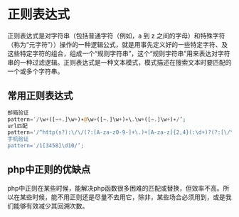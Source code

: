 # 正则表达式

正则表达式是对字符串（包括普通字符（例如，a 到 z 之间的字母）和特殊字符（称为“元字符”））操作的一种逻辑公式，就是用事先定义好的一些特定字符、及这些特定字符的组合，组成一个“规则字符串”，这个“规则字符串”用来表达对字符串的一种过滤逻辑。正则表达式是一种文本模式，模式描述在搜索文本时要匹配的一个或多个字符串。

## 常用正则表达式

```php
邮箱验证
pattern=′/\w+([−+.]\w+)∗@\w+([−.]\w+)∗\.\w+([−.]\w+)∗/’;
url匹配
pattern='/^http(s?):\/\/(?:[A-za-z0-9-]+\.)+[A-za-z]{2,4}(:\d+)?(?:[\/\?#][\/=\?%\-&~`@[\]\':+!\.#\w]*)?/’;
手机验证
pattern=′/1[3458]\d10/’;
```

## php中正则的优缺点
php中正则在某些时候，能解决php函数很多困难的匹配或替换，但效率不高。所以在某些时候，能不用正则还是尽量不去用它，除非，某些场合必须用到，或是我们能够有效减少其回溯次数。